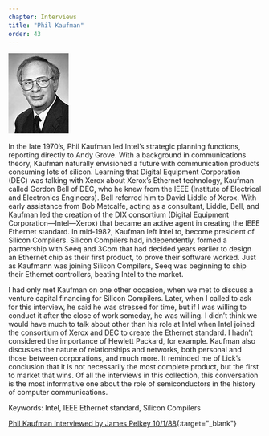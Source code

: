 ```yaml
---
chapter: Interviews
title: "Phil Kaufman"
order: 43
---
```


![Phil Kaufman](/assets/img/phil-kaufman-l.jpg)

In the late 1970’s, Phil Kaufman led Intel’s strategic planning functions, reporting directly to Andy Grove. With a background in communications theory, Kaufman naturally envisioned a future with communication products consuming lots of silicon. Learning that Digital Equipment Corporation (DEC) was talking with Xerox about Xerox’s Ethernet technology, Kaufman called Gordon Bell of DEC, who he knew from the IEEE (Institute of Electrical and Electronics Engineers). Bell referred him to David Liddle of Xerox. With early assistance from Bob Metcalfe, acting as a consultant, Liddle, Bell, and Kaufman led the creation of the DIX consortium (Digital Equipment Corporation—Intel—Xerox) that became an active agent in creating the IEEE Ethernet standard. In mid-1982, Kaufman left Intel to, become president of Silicon Compilers. Silicon Compilers had, independently, formed a partnership with Seeq and 3Com that had decided years earlier to design an Ethernet chip as their first product, to prove their software worked. Just as Kaufmann was joining Silicon Compilers, Seeq was beginning to ship their Ethernet controllers, beating Intel to the market.

I had only met Kaufman on one other occasion, when we met to discuss a venture capital financing for Silicon Compilers. Later, when I called to ask for this interview, he said he was stressed for time, but if I was willing to conduct it after the close of work someday, he was willing. I didn’t think we would have much to talk about other than his role at Intel when Intel joined the consortium of Xerox and DEC to create the Ethernet standard. I hadn’t considered the importance of Hewlett Packard, for example. Kaufman also discusses the nature of relationships and networks, both personal and those between corporations, and much more. It reminded me of Lick’s conclusion that it is not necessarily the most complete product, but the first to market that wins. Of all the interviews in this collection, this conversation is the most informative one about the role of semiconductors in the history of computer communications.

Keywords: Intel, IEEE Ethernet standard, Silicon Compilers

[Phil Kaufman Interviewed by James Pelkey 10/1/88](https://archive.computerhistory.org/resources/access/text/2013/05/102746652-05-01-acc.pdf){:target="_blank"}
